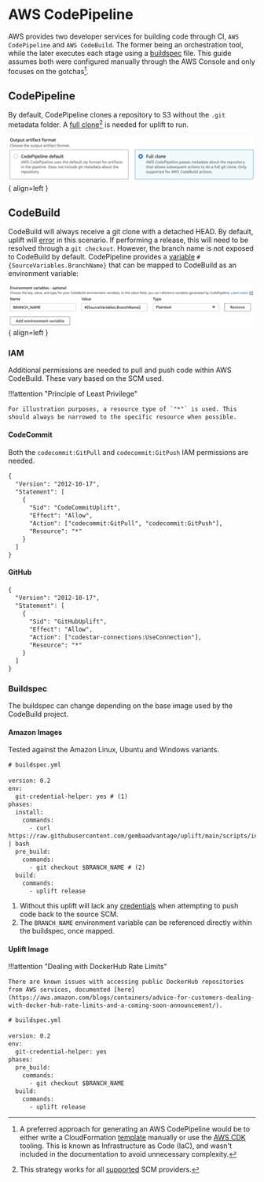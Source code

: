 # AWS CodePipeline

AWS provides two developer services for building code through CI, `AWS CodePipeline` and `AWS CodeBuild`. The former being an orchestration tool, while the later executes each stage using a [buildspec](https://docs.aws.amazon.com/codebuild/latest/userguide/build-spec-ref.html) file. This guide assumes both were configured manually through the AWS Console and only focuses on the gotchas[^1].

## CodePipeline

By default, CodePipeline clones a repository to S3 without the `.git` metadata folder. A [full clone](https://docs.aws.amazon.com/codepipeline/latest/userguide/tutorials-codecommit-gitclone.html)[^2] is needed for uplift to run.

![CodePipeline Artifact Format](../static/codepipeline-fullclone.png){ align=left }

## CodeBuild

CodeBuild will always receive a git clone with a detached HEAD. By default, uplift will [error](../faq/gitdetached.md) in this scenario. If performing a release, this will need to be resolved through a `git checkout`. However, the branch name is not exposed to CodeBuild by default. CodePipeline provides a [variable](https://docs.aws.amazon.com/codepipeline/latest/userguide/reference-variables.html) `#{SourceVariables.BranchName}` that can be mapped to CodeBuild as an environment variable:

![CodeBuild Branch Environment Variable](../static/codebuild-env.png){ align=left }

### IAM

Additional permissions are needed to pull and push code within AWS CodeBuild. These vary based on the SCM used.

!!!attention "Principle of Least Privilege"

    For illustration purposes, a resource type of `"*"` is used. This should always be narrowed to the specific resource when possible.

#### CodeCommit

Both the `codecommit:GitPull` and `codecommit:GitPush` IAM permissions are needed.

```{ .json .annotate linenums="1" hl_lines="8" }
{
  "Version": "2012-10-17",
  "Statement": [
    {
      "Sid": "CodeCommitUplift",
      "Effect": "Allow",
      "Action": ["codecommit:GitPull", "codecommit:GitPush"],
      "Resource": "*"
    }
  ]
}
```

#### GitHub

```{ .json .annotate linenums="1" hl_lines="8" }
{
  "Version": "2012-10-17",
  "Statement": [
    {
      "Sid": "GitHubUplift",
      "Effect": "Allow",
      "Action": ["codestar-connections:UseConnection"],
      "Resource": "*"
    }
  ]
}
```

### Buildspec

The buildspec can change depending on the base image used by the CodeBuild project.

#### Amazon Images

Tested against the Amazon Linux, Ubuntu and Windows variants.

```{ .yaml .annotate linenums="1" hl_lines="5" }
# buildspec.yml

version: 0.2
env:
  git-credential-helper: yes # (1)
phases:
  install:
    commands:
      - curl https://raw.githubusercontent.com/gembaadvantage/uplift/main/scripts/install | bash
  pre_build:
    commands:
      - git checkout $BRANCH_NAME # (2)
  build:
    commands:
      - uplift release
```

1. Without this uplift will lack any [credentials](https://docs.aws.amazon.com/codebuild/latest/userguide/build-spec-ref.html#build-spec.env.git-credential-helper) when attempting to push code back to the source SCM.
2. The `BRANCH_NAME` environment variable can be referenced directly within the buildspec, once mapped.

#### Uplift Image

!!!attention "Dealing with DockerHub Rate Limits"

    There are known issues with accessing public DockerHub repositories from AWS services, documented [here](https://aws.amazon.com/blogs/containers/advice-for-customers-dealing-with-docker-hub-rate-limits-and-a-coming-soon-announcement/).

```{ .yaml .annotate linenums="1" hl_lines="5" }
# buildspec.yml

version: 0.2
env:
  git-credential-helper: yes
phases:
  pre_build:
    commands:
      - git checkout $BRANCH_NAME
  build:
    commands:
      - uplift release
```

[^1]: A preferred approach for generating an AWS CodePipeline would be to either write a CloudFormation [template](https://docs.aws.amazon.com/AWSCloudFormation/latest/UserGuide/aws-resource-codepipeline-pipeline.html) manually or use the [AWS CDK](https://github.com/aws/aws-cdk) tooling. This is known as Infrastructure as Code (IaC), and wasn't included in the documentation to avoid unnecessary complexity.
[^2]: This strategy works for all [supported](https://docs.aws.amazon.com/codepipeline/latest/userguide/integrations-action-type.html#integrations-source) SCM providers.
